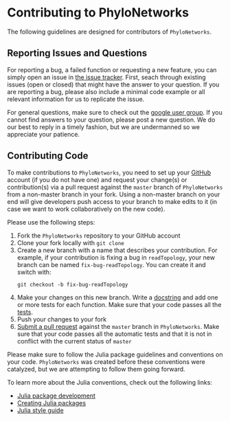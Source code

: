 # Contributing to PhyloNetworks

The following guidelines are designed for contributors of `PhyloNetworks`.

## Reporting Issues and Questions

For reporting a bug, a failed function or requesting a new feature, you can simply open an issue in [the issue tracker](https://github.com/juliaphylo/PhyloNetworks.jl/issues).
First, seach through existing issues (open or closed) that might have the answer to your question.
If you are reporting a bug, please also include a minimal code example or all relevant information for us to replicate the issue.

For general questions, make sure to check out the [google user group](https://groups.google.com/g/phylonetworks-users). If you cannot find answers to your question, please post a new question. We do our best to reply in a timely fashion, but we are undermanned so we appreciate your patience.

## Contributing Code

To make contributions to `PhyloNetworks`, you need to set up your [GitHub](https://github.com/) account (if you do not have one) and request your change(s) or contribution(s) via a pull request against the `master` branch of `PhyloNetworks` from a non-master branch in your fork.
Using a non-master branch on your end will give developers push access to your
branch to make edits to it (in case we want to work collaboratively on the new code).

Please use the following steps:

1. Fork the `PhyloNetworks` repository to your GitHub account
2. Clone your fork locally with `git clone`
3. Create a new branch with a name that describes your contribution. For example, if your contribution is fixing a bug in `readTopology`, your new branch can be named `fix-bug-readTopology`. You can create it and switch with:
   ```
   git checkout -b fix-bug-readTopology
   ```
4. Make your changes on this new branch.
   Write a [docstring](https://docs.julialang.org/en/v1/manual/documentation/)
   and add one or more tests for each function.
   Make sure that your code passes all the
   [tests](https://pkgdocs.julialang.org/v1/managing-packages/#Testing-packages).
5. Push your changes to your fork
6. [Submit a pull request](https://github.com/juliaphylo/PhyloNetworks.jl/pulls) against the `master` branch in `PhyloNetworks`. Make sure that your code passes all the automatic tests and that it is not in conflict with the current status of `master`

Please make sure to follow the Julia package guidelines and conventions on your code. `PhyloNetworks` was created before these conventions were catalyzed, but we are attempting to follow them going forward. 

To learn more about the Julia conventions, check out the following links:

- [Julia package development](http://web.mit.edu/julia_v0.6.0/julia/share/doc/julia/html/en/manual/packages.html#Package-Development-1)
- [Creating Julia packages](https://pkgdocs.julialang.org/v1/creating-packages/)
- [Julia style guide](https://docs.julialang.org/en/v1/manual/style-guide/)
